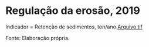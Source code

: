 # Regulação da erosão, 2019

Indicador = Retenção de sedimentos, ton/ano
[Arquivo tif]()

Fonte: Elaboração própria.